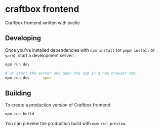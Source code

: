 # craftbox frontend

Craftbox frontend written with svelte

## Developing

Once you've installed dependencies with `npm install` (or `pnpm install` or `yarn`), start a development server:

```bash
npm run dev

# or start the server and open the app in a new browser tab
npm run dev -- --open
```

## Building

To create a production version of Craftbox frontend:

```bash
npm run build
```

You can preview the production build with `npm run preview`.

